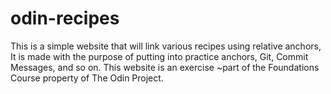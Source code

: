 # odin-recipes
This is a simple website that will link various recipes using relative anchors, It is made with the purpose of putting into practice anchors, Git, Commit Messages, and so on. This website is an exercise ~part of the Foundations Course property of The Odin Project.